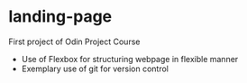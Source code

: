 # landing-page
First project of Odin Project Course 


- Use of Flexbox for structuring webpage in flexible manner
- Exemplary use of git for version control 